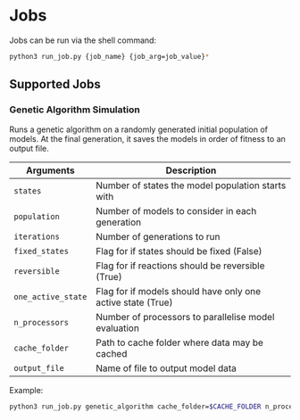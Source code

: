 # Jobs

Jobs can be run via the shell command:

```bash
python3 run_job.py {job_name} {job_arg=job_value}*
```

## Supported Jobs

### Genetic Algorithm Simulation

Runs a genetic algorithm on a randomly generated initial population of models. At the final generation, it saves the models in order of fitness to an output file.

|Arguments| Description|
|---|---|
| `states`           | Number of states the model population starts with |
| `population`       | Number of models to consider in each generation |
| `iterations`       | Number of generations to run |
| `fixed_states`     | Flag for if states should be fixed (False) |
| `reversible`       | Flag for if reactions should be reversible (True) |
| `one_active_state` | Flag for if models should have only one active state (True) |
| `n_processors`     | Number of processors to parallelise model evaluation |
| `cache_folder`     | Path to cache folder where data may be cached |
| `output_file`      | Name of file to output model data |

Example:

```bash
python3 run_job.py genetic_algorithm cache_folder=$CACHE_FOLDER n_processors=100 states=4 population=200 iterations=100 one_active_state=True fixed_states=False
```
